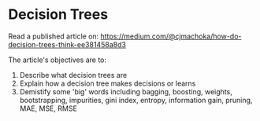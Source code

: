 # Decision Trees

Read a published article on: https://medium.com/@cjmachoka/how-do-decision-trees-think-ee381458a8d3

The article's objectives are to:

1. Describe what decision trees are
2. Explain how a decision tree makes decisions or learns
3. Demistify some 'big' words including bagging, boosting, weights, bootstrapping, impurities, gini index, entropy, information gain, pruning, MAE, MSE, RMSE


